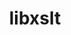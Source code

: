 ---
title: "libxslt"
layout: cache
categories: [package, develop]
meta: {"versions": ["1.1.33"], "compilers": ["gcc@=11.4.0"], "oss": ["ubuntu22.04"], "platforms": ["linux"], "targets": ["x86_64_v3"], "stacks": ["e4s", "root"], "num_specs": 4, "num_specs_by_stack": {"root": 4, "e4s": 4}}
spec_details: [{"hash": "qfdmlcu3p7yq5al7bs5ht37sjz7o25o5", "compiler": "gcc@=11.4.0", "versions": ["1.1.33"], "os": "ubuntu22.04", "platform": "linux", "target": "x86_64_v3", "variants": ["build_system=autotools", "+crypto", "~python"], "stacks": ["root", "e4s"], "size": "-", "tarball": "https://binaries.spack.io/develop/build_cache/linux-ubuntu22.04-x86_64_v3/gcc-11.4.0/libxslt-1.1.33/linux-ubuntu22.04-x86_64_v3-gcc-11.4.0-libxslt-1.1.33-qfdmlcu3p7yq5al7bs5ht37sjz7o25o5.spack"}, {"hash": "eetijszj43lmse6n3l2e3bdtquvzwyxg", "compiler": "gcc@=11.4.0", "versions": ["1.1.33"], "os": "ubuntu22.04", "platform": "linux", "target": "x86_64_v3", "variants": ["build_system=autotools", "+crypto", "~python"], "stacks": ["root", "e4s"], "size": "-", "tarball": "https://binaries.spack.io/develop/build_cache/linux-ubuntu22.04-x86_64_v3/gcc-11.4.0/libxslt-1.1.33/linux-ubuntu22.04-x86_64_v3-gcc-11.4.0-libxslt-1.1.33-eetijszj43lmse6n3l2e3bdtquvzwyxg.spack"}, {"hash": "6rvfo5zuijnjgbakewobmn376q55luhe", "compiler": "gcc@=11.4.0", "versions": ["1.1.33"], "os": "ubuntu22.04", "platform": "linux", "target": "x86_64_v3", "variants": ["build_system=autotools", "+crypto", "~python"], "stacks": ["root", "e4s"], "size": "-", "tarball": "https://binaries.spack.io/develop/build_cache/linux-ubuntu22.04-x86_64_v3/gcc-11.4.0/libxslt-1.1.33/linux-ubuntu22.04-x86_64_v3-gcc-11.4.0-libxslt-1.1.33-6rvfo5zuijnjgbakewobmn376q55luhe.spack"}, {"hash": "j54s34oc5drjerznuuaogcnnrutrqy6q", "compiler": "gcc@=11.4.0", "versions": ["1.1.33"], "os": "ubuntu22.04", "platform": "linux", "target": "x86_64_v3", "variants": ["build_system=autotools", "+crypto", "~python"], "stacks": ["root", "e4s"], "size": "-", "tarball": "https://binaries.spack.io/develop/build_cache/linux-ubuntu22.04-x86_64_v3/gcc-11.4.0/libxslt-1.1.33/linux-ubuntu22.04-x86_64_v3-gcc-11.4.0-libxslt-1.1.33-j54s34oc5drjerznuuaogcnnrutrqy6q.spack"}]
---